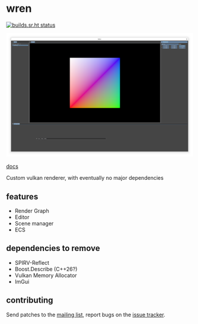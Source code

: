 # wren

[![builds.sr.ht status](https://builds.sr.ht/~tmayoff/wren/commits/main/nixos.yml.svg)](https://builds.sr.ht/~tmayoff/wren/commits/main/nixos.yml?)

![Editor](docs/media/screenshot1.png)

[docs](https://tmayoff.srht.site/wren)

Custom vulkan renderer, with eventually no major dependencies

## features
- Render Graph
- Editor
- Scene manager
- ECS

## dependencies to remove
- SPIRV-Reflect
- Boost.Describe (C++26?)
- Vulkan Memory Allocator
- ImGui

## contributing

Send patches to the [mailing list](https://lists.sr.ht/~tmayoff/wren-devel), report bugs on the [issue tracker](https://todo.sr.ht/~tmayoff/wren).

